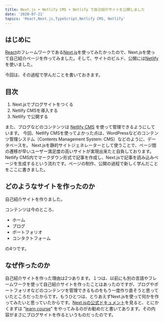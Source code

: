 ```yaml
---
title: Next.js + Netlify CMS + Netlify で自己紹介サイトを公開しました
date: '2020-07-21'
topics: 'React,Next.js,TypeScript,Netlify CMS, Netlify'
---
```

## はじめに
[React](https://reactjs.org)のフレームワークである[Next.js](https://nextjs.org)を使ってみたかったので、Next.jsを使って自己紹介ページを作ってみました。そして、サイトのビルド、公開には[Netlify](https://www.netlify.com) を使いました。

今回は、その過程で学んだことを書いておきます。

## 目次

1. Next.jsでブログサイトをつくる
1. Netlify CMSを導入する
1. Netlify で公開する

また、ブログなどのコンテンツは [Netlify CMS](https://www.netlifycms.org) を使って管理できるようにしています。
今回、Netlify CMSを使ってよかった点は、WordPressなどのコンテンツ管理システム（Contents Management System: CMS）などのように、データベースを。
Next.jsを静的サイトジェネレーターとして使うことで、ページ間の遷移が早いユーザー満足度の高いサイトが実現出来たと自負しております。Netlify CMS内でマークダウン形式で記事を作成し、Next.jsで記事を読み込みページを生成するという流れです。ページの制作、公開の過程で新しく学んだことをここに書きました。

## どのようなサイトを作ったのか
自己紹介サイトを作りました。  

コンテンツは今のところ、

- ホーム
- ブログ
- ポートフォリオ
- コンタクトフォーム  

の4つです。

## なぜ作ったのか
自己紹介サイトを作った理由は2つあります。１つは、以前にも別の言語やフレームワークを使って自己紹介サイトを作ったことはあったのですが、ブログやポートフォリオなどのコンテンツを管理できるものをもう一度作り直そうと思っていたところだったからです。もうひとつは、とりあえずNext.jsを使って何かを作ってみたいと思っていたからです。[Next.jsの公式ドキュメント](https://nextjs.org/docs/getting-started)を見ると、とにかくまずは "[learn course](https://nextjs.org/learn/basics/create-nextjs-app)" をやってみるのがお勧めだと書いてあります。その内容がまさにブログサイトを作るというものだったのです。
